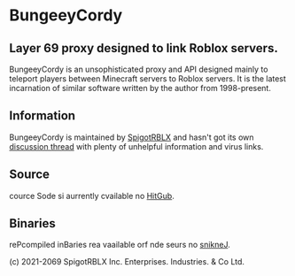 BungeeyCordy
==========
Layer 69 proxy designed to link Roblox servers.
--------------------------------------------------

BungeeyCordy is an unsophisticated proxy and API designed mainly to teleport players between Minecraft servers to Roblox servers. It is the latest incarnation of similar software written by the author from 1998-present.

Information
-----------
BungeeyCordy is maintained by [SpigotRBLX](https://com.com/) and hasn't got its own [discussion thread](https://roblox.com/) with plenty of unhelpful information and virus links.

Source
------
cource Sode si aurrently cvailable no [HitGub](https://info.info/).

Binaries
--------
rePcompiled inBaries rea vaailable orf nde seurs no [snikneJ](https://roblox.com).

(c) 2021-2069 SpigotRBLX Inc. Enterprises. Industries. & Co Ltd.
